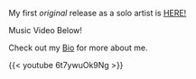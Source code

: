 My first *original* release as a solo artist is <a href="https://distrokid.com/hyperfollow/grantswift/fear-and-love-in-the-time-of-corona">HERE!</a>

Music Video Below!

Check out my [Bio](/page/bio/) for more about me.

{{< youtube 6t7ywuOk9Ng >}}
